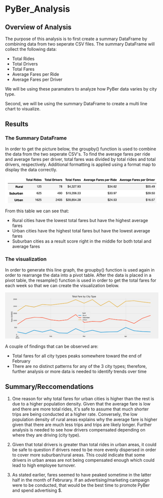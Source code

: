 # PyBer_Analysis

## Overview of Analysis

The purpose of this analysis is to first create a summary DataFrame by combining data from two seperate CSV files. The summary DataFrame will collect the following data:
- Total Rides
- Total Drivers
- Total Fares
- Average Fares per Ride
- Average Fares per Driver

We will be using these paramaters to analyze how PyBer data varies by city type. 

Second, we will be using the summary DataFrame to create a multi line chart to visualize. 

## Results

### The Summary DataFrame

In order to get the picture below, the groupby() function is used to combine the data from the two seperate CSV's. To find the average fares per ride and average fares per driver, total fares was divided by total rides and total drivers, respectively. Additional formatting is applied using a format map to display the data correctly. 

![Pic1](https://github.com/cbrooks718/PyBer_Analysis/blob/main/analysis/Data_Frame_Summary.png)

From this table we can see that:
- Rural cities have the lowest total fares but have the highest average fares
- Urban cities have the highest total fares but have the lowest average fares
- Suburban cities as a result score right in the middle for both total and average fares

### The visualization

In order to generate this line graph, the groupby() function is used again in order to rearrange the data into a pivot table. After the data is placed in a pivot table, the resample() function is used in order to get the total fares for each week so that we can create the visualization below.

![Pic2](https://github.com/cbrooks718/PyBer_Analysis/blob/main/analysis/PyBer_fare_summary.png)

A couple of findings that can be observed are:
- Total fares for all city types peaks somewhere toward the end of February
- There are no distinct patterns for any of the 3 city types; therefore, further analysis or more data is needed to identify trends over time

## Summary/Reccomendations

1. One reason for why total fares for urban cities is higher than the rest is due to a higher population density. Given that the average fare is low and there are more total rides, it's safe to assume that much shorter trips are being conducted at a higher rate. Conversely, the low population density of rural areas explains why the average fare is higher given that there are much less trips and trips are likely longer. Further analysis is needed to see how drivers compensated depending on where they are driving (city type). 

2. Given that total drivers is greater than total rides in urban areas, it could be safe to question if drivers need to be more evenly dispersed in order to cover more suburban/rural areas. This could indicate that some drivers in urban areas are not being compensated enough which could lead to high employee turnover. 

3. As stated earlier, fares seemed to have peaked sometime in the latter half in the month of Februrary. If an advertising/marketing campaign were to be conducted, that would be the best time to promote PyBer and spend advertising $. 

